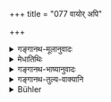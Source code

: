 +++
title = "077 वायोर् अपि"

+++

<details><summary>गङ्गानथ-मूलानुवादः</summary>

After wind, from out of the same Evolvent, emanates the bright and radiant light, the dispeller of darkness; it is said to be endowed with the quality of colour.—(77)
</details>

<details><summary>मेधातिथिः</summary>

**विरोचिष्णु भास्वद्** इति समानार्थेन शब्दद्वयेन स्वपरप्रकाशता प्रतिपाद्यते । स्वयं दीप्तिमत् परं च भासयति ॥ १.७७ ॥
</details>

<details><summary>गङ्गानथ-भाष्यानुवादः</summary>

The two words ‘*bright*’ and ‘*radiant*,’ which are synonymous, have been used with a view to indicate that Light is itself *bright*, and it also illumines other things; that it is itself endowed with brilliance and it makes other things also brilliant.—(77)
</details>

<details><summary>गङ्गानथ-तुल्य-वाक्यानि</summary>

See Comparative notes for [Verse 1.75 (Ākāśa produced out of
‘Mind’)].
</details>

<details><summary>Bühler</summary>

077	Next from wind modifying itself, proceeds the brilliant light, which illuminates and dispels darkness; that is declared to possess the quality of colour;
</details>
